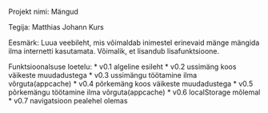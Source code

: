 


Projekt nimi: Mängud

Tegija: Matthias Johann Kurs

Eesmärk: Luua veebileht, mis võimaldab inimestel erinevaid mänge mängida ilma internetti kasutamata. Võimalik, et lisandub lisafunktsioone.

Funktsioonalsuse loetelu:
	* v0.1 algeline esileht
	* v0.2 ussimäng koos väikeste muudadustega
	* v0.3 ussimängu töötamine ilma võrguta(appcache)
	* v0.4 põrkemäng koos väikeste muudadustega
	* v0.5 põrkemängu töötamine ilma võrguta(appcache)
	* v0.6 localStorage mõlemal
	* v0.7 navigatsioon pealehel olemas
